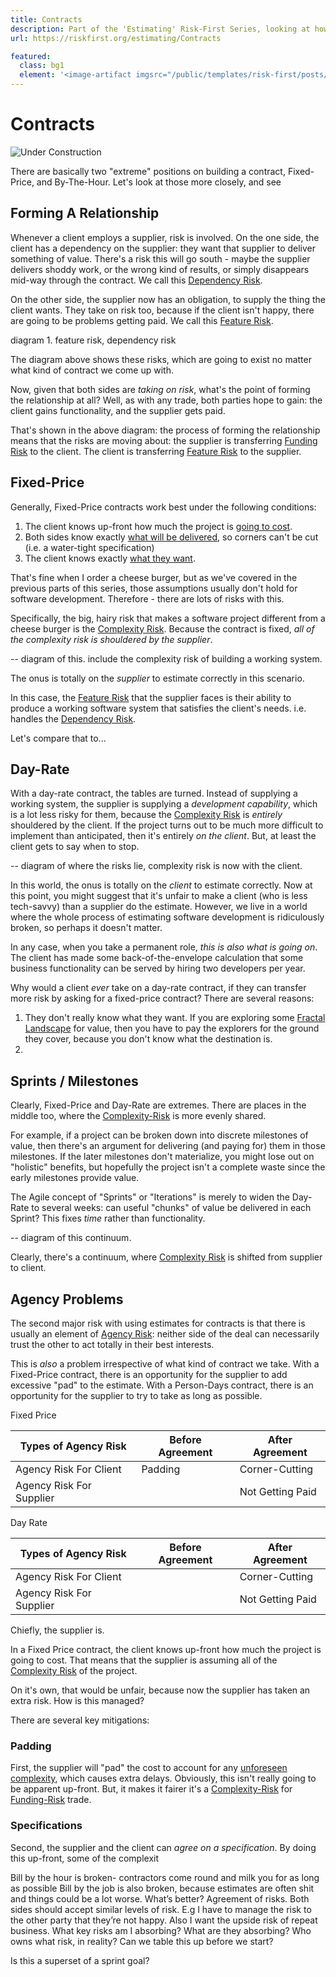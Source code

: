 ```yaml
---
title: Contracts
description: Part of the 'Estimating' Risk-First Series, looking at how risk is apportioned when contracts are agreed.
url: https://riskfirst.org/estimating/Contracts

featured: 
  class: bg1
  element: '<image-artifact imgsrc="/public/templates/risk-first/posts/contract.svg">Contracts</image-artifact>'
---
```


# Contracts

![Under Construction](/images/state/uc.png)

There are basically two "extreme" positions on building a contract, Fixed-Price, and By-The-Hour.  Let's look at those more closely, and see 


## Forming A Relationship

Whenever a client employs a supplier, risk is involved.  On the one side, the client has a dependency on the supplier:  they want that supplier to deliver something of value.  There's a risk this will go south - maybe the supplier delivers shoddy work, or the wrong kind of results, or simply disappears mid-way through the contract.   We call this [Dependency Risk](../risks/Dependency-Risk.md).

On the other side, the supplier now has an obligation, to supply the thing the client wants.  They take on risk too, because if the client isn't happy, there are going to be problems getting paid.  We call this [Feature Risk](../risks/Feature-Risk.md).

diagram 1.  feature risk, dependency risk

The diagram above shows these risks, which are going to exist no matter what kind of contract we come up with.

Now, given that both sides are _taking on risk_, what's the point of forming the relationship at all?  Well, as with any trade, both parties hope to gain:  the client gains functionality, and the supplier gets paid.

That's shown in the above diagram: the process of forming the relationship means that the risks are moving about:  the supplier is transferring [Funding Risk]() to the client.  The client is transferring [Feature Risk]() to the supplier.

## Fixed-Price

Generally, Fixed-Price contracts work best under the following conditions:

1. The client knows up-front how much the project is [going to cost](Kitchen-Cabinet.md). 
2. Both sides know exactly [what will be delivered](Journeys.md), so corners can't be cut (i.e. a water-tight specification)
3. The client knows exactly [what they want](Fractals.md).

That's fine when I order a cheese burger, but as we've covered in the previous parts of this series, those assumptions usually don't hold for software development.  Therefore - there are lots of risks with this.  

Specifically, the big, hairy risk that makes a software project different from a cheese burger is the [Complexity Risk]().  Because the contract is fixed, _all of the complexity risk is shouldered by the supplier_.

-- diagram of this. include the complexity risk of building a working system.

The onus is totally on the _supplier_ to estimate correctly in this scenario.

In this case, the [Feature Risk]() that the supplier faces is their ability to produce a working software system that satisfies the client's needs. i.e. handles the [Dependency Risk]().

Let's compare that to...

## Day-Rate

With a day-rate contract, the tables are turned.  Instead of supplying a working system, the supplier is supplying a _development capability_, which is a lot less risky for them, because the [Complexity Risk]() is _entirely_ shouldered by the client.  If the project turns out to be much more difficult to implement than anticipated, then it's entirely _on the client_.  But, at least the client gets to say when to stop.

-- diagram of where the risks lie, complexity risk is now with the client.

In this world, the onus is totally on the _client_ to estimate correctly.  Now at this point, you might suggest that it's unfair to make a client (who is less tech-savvy) than a supplier do the estimate.   However, we live in a world where the whole process of estimating software development is ridiculously broken, so perhaps it doesn't matter.

In any case, when you take a permanent role, _this is also what is going on_.  The client has made some back-of-the-envelope calculation that some business functionality can be served by hiring two developers per year.

Why would a client _ever_ take on a day-rate contract, if they can transfer more risk by asking for a fixed-price contract?  There are several reasons:

1.  They don't really know what they want.  If you are exploring some [Fractal Landscape]() for value, then you have to pay the explorers for the ground they cover, because you don't know what the destination is. 
2.  


## Sprints / Milestones

Clearly, Fixed-Price and Day-Rate are extremes.  There are places in the middle too, where the [Complexity-Risk]() is more evenly shared.   

For example, if a project can be broken down into discrete milestones of value, then there's an argument for delivering (and paying for) them in those milestones.  If the later milestones don't materialize, you might lose out on "holistic" benefits, but hopefully the project isn't a complete waste since the early milestones provide value.

The Agile concept of "Sprints" or "Iterations" is merely to widen the Day-Rate to several weeks:  can useful "chunks" of value be delivered in each Sprint?  This fixes _time_ rather than functionality.

-- diagram of this continuum.

Clearly, there's a continuum, where [Complexity Risk]() is shifted from supplier to client.  

## Agency Problems

The second major risk with using estimates for contracts is that there is usually an element of [Agency Risk]():  neither side of the deal can necessarily trust the other to act totally in their best interests.  

This is _also_ a problem irrespective of what kind of contract we take.  With a Fixed-Price contract, there is an opportunity for the supplier to add excessive "pad" to the estimate.  With a Person-Days contract, there is an opportunity for the supplier to try to take as long as possible.

Fixed Price

|Types of Agency Risk        |Before Agreement                |After Agreement
|----------------------------|--------------------------------|---------------------------
|Agency Risk For Client      |Padding                         |Corner-Cutting
|Agency Risk For Supplier    |                                |Not Getting Paid

Day Rate

|Types of Agency Risk        |Before Agreement                |After Agreement
|----------------------------|--------------------------------|---------------------------
|Agency Risk For Client      |                         |Corner-Cutting
|Agency Risk For Supplier    |                                |Not Getting Paid


Chiefly, the supplier is.


In a Fixed Price contract, the client knows up-front how much the project is going to cost.  That means that the supplier is assuming all of the [Complexity Risk]() of the project. 

On it's own, that would be unfair, because now the supplier has taken an extra risk.  How is this managed?

There are several key mitigations:

### Padding

First, the supplier will "pad" the cost to account for any [unforeseen complexity](Kitchen-Cabinet.md), which causes extra delays.  Obviously, this isn't really going to be apparent up-front.  But, it makes it fairer it's a [Complexity-Risk]() for [Funding-Risk]() trade.

### Specifications

Second, the supplier and the client can _agree on a specification_.  By doing this up-front, some of the complexit



Bill by the hour is broken- contractors come round and milk you for as long as possible
Bill by the job is also broken, because estimates are often shit and things could be a lot worse. 
What’s better?  Agreement of risks.  Both sides should accept similar levels of risk.  E.g I have to manage the risk to the other party that they’re not happy. Also I want the upside risk of repeat business.  What key risks am I absorbing?  What are they absorbing?  Who owns what risk, in reality?  Can we table this up before we start?  

Is this a superset of a sprint goal?



